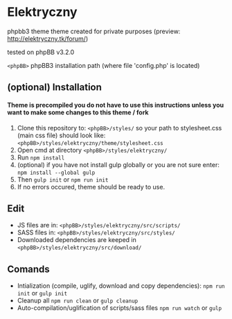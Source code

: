 # Elektryczny

phpbb3 theme
theme created for private purposes (preview: http://elektryczny.tk/forum/)

tested on phpBB v3.2.0

`<phpBB>` phpBB3 installation path (where file 'config.php' is located)

## (optional) Installation

#### Theme is precompiled you do not have to use this instructions unless you want to make some changes to this theme / fork

1. Clone this repository to:
	`<phpBB>/styles/`
	so your path to stylesheet.css (main css file) should look like:
	`<phpBB>/styles/elektryczny/theme/stylesheet.css`
2. Open cmd at directory
	`<phpBB>/styles/elektryczny/` 
3. Run
	`npm install`
4. (optional) if you have not install gulp globally or you are not sure enter:
	`npm install --global gulp`
5. Then
	`gulp init` or `npm run init`
6. If no errors occured, theme should be ready to use.

## Edit

- JS files are in:
	`<phpBB>/styles/elektryczny/src/scripts/`
- SASS files in:
	`<phpBB>/styles/elektryczny/src/styles/`
- Downloaded dependencies are keeped in
	`<phpBB>/styles/elektryczny/src/download/`
	
## Comands

- Intialization (compile, uglify, download and copy dependencies):
	`npm run init` or `gulp init`
- Cleanup all 
	`npm run clean` or `gulp cleanup`
- Auto-compilation/uglification of scripts/sass files
	`npm run watch` or `gulp`
